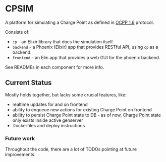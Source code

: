 # CPSIM

A platform for simulating a Charge Point as defined in [OCPP 1.6](https://www.openchargealliance.org/protocols/ocpp-16/) protocol.

Consists of:

* `cp` - an Elixir library that does the simulation itself.
* `backend` - a Phoenix (Elixir) app that provides RESTful API, using `cp` as a backend.
* `frontend` - an Elm app that provides a web GUI for the phoenix backend.

See READMEs in each component for more info.

## Current Status

Mostly holds together, but lacks some crucial features, like:

* realtime updates for and on frontend
* ability to enqueue new actions for existing Charge Point on frontend
* ability to persist Charge Point state to DB - as of now, Charge Point state only exists inside active genserver
* Dockerfiles and deploy instructions

### Future work

Throughout the code, there are a lot of TODOs pointing at future improvements.
